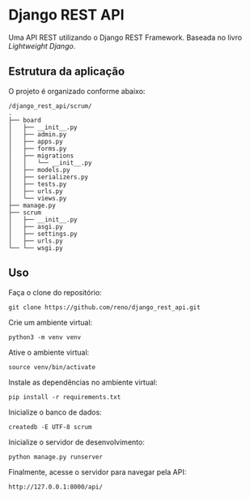 # Django REST API 

Uma API REST utilizando o Django REST Framework. Baseada no livro *Lightweight Django*.

## Estrutura da aplicação

O projeto é organizado conforme abaixo:

```
/django_rest_api/scrum/
.
├── board
│   ├── __init__.py
│   ├── admin.py
│   ├── apps.py
│   ├── forms.py
│   ├── migrations
│   │   └── __init__.py
│   ├── models.py
│   ├── serializers.py
│   ├── tests.py
│   ├── urls.py
│   └── views.py
├── manage.py
├── scrum
│   ├── __init__.py
│   ├── asgi.py
│   ├── settings.py
│   ├── urls.py
└── └── wsgi.py
```

## Uso

Faça o clone do repositório:

`git clone https://github.com/reno/django_rest_api.git`

Crie um ambiente virtual:

`python3 -m venv venv`

Ative o ambiente virtual:

`source venv/bin/activate`

Instale as dependências no ambiente virtual:

`pip install -r requirements.txt`

Inicialize o banco de dados:

`createdb -E UTF-8 scrum`

Inicialize o servidor de desenvolvimento:

`python manage.py runserver`

Finalmente, acesse o servidor para navegar pela API:

`http://127.0.0.1:8000/api/`



